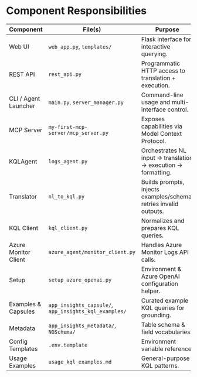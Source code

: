 # Component Responsibilities

| Component | File(s) | Purpose |
|-----------|---------|---------|
| Web UI | `web_app.py`, `templates/` | Flask interface for interactive querying. |
| REST API | `rest_api.py` | Programmatic HTTP access to translation + execution. |
| CLI / Agent Launcher | `main.py`, `server_manager.py` | Command-line usage and multi-interface control. |
| MCP Server | `my-first-mcp-server/mcp_server.py` | Exposes capabilities via Model Context Protocol. |
| KQLAgent | `logs_agent.py` | Orchestrates NL input → translation → execution → formatting. |
| Translator | `nl_to_kql.py` | Builds prompts, injects examples/schema, retries invalid outputs. |
| KQL Client | `kql_client.py` | Normalizes and prepares KQL queries. |
| Azure Monitor Client | `azure_agent/monitor_client.py` | Handles Azure Monitor Logs API calls. |
| Setup | `setup_azure_openai.py` | Environment & Azure OpenAI configuration helper. |
| Examples & Capsules | `app_insights_capsule/`, `app_insights_kql_examples/` | Curated example KQL queries for grounding. |
| Metadata | `app_insights_metadata/`, `NGSchema/` | Table schema & field vocabularies. |
| Config Templates | `.env.template` | Environment variable reference. |
| Usage Examples | `usage_kql_examples.md` | General-purpose KQL patterns. |
